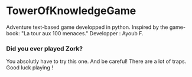 # TowerOfKnowledgeGame
Adventure text-based game developped in python.
Inspired by the game-book: "La tour aux 100 menaces."
Developper : Ayoub F.

### Did you ever played Zork? 
    
You absolutly have to try this one. And be careful! There are a lot of traps.
Good luck playing !
